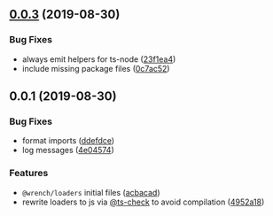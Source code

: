 ## [0.0.3](https://github.com/gavar/wrench/compare/v/loaders/0.0.2...v/loaders/0.0.3) (2019-08-30)


### Bug Fixes

* always emit helpers for ts-node ([23f1ea4](https://github.com/gavar/wrench/commit/23f1ea4))
* include missing package files ([0c7ac52](https://github.com/gavar/wrench/commit/0c7ac52))

## 0.0.1 (2019-08-30)


### Bug Fixes

* format imports ([ddefdce](https://github.com/gavar/wrench/commit/ddefdce))
* log messages ([4e04574](https://github.com/gavar/wrench/commit/4e04574))


### Features

* `@wrench/loaders` initial files ([acbacad](https://github.com/gavar/wrench/commit/acbacad))
* rewrite loaders to js via [@ts-check](https://github.com/ts-check) to avoid compilation ([4952a18](https://github.com/gavar/wrench/commit/4952a18))

